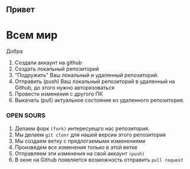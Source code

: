 ## Привет

# Всем мир

Добра
1. Создали аккаунт на github
2. Создать локальный репозиторий
3. "Подружить" Ваш локальный и удаленный репозиторий. 
4. Отправить (push) Ваш локальный репозиторий в удаленный на Github, до этого нужно авторизоваться 
5. Провести изменения с другого ПК
6. Выкачать (pull) актуальное состояние из удаленного репозитория.  

### **OPEN SOURS**

1. Делаем форк `(fork)` интересуещго нас репозитория.
2. Мы делаем `git clonr` для нашей версии этого репозитория
3. Мы создаем ветку с предлогаемыми изменениями
4. Произведем все изменения только в этой ветке
5. Отправляем эти изменения на свой аккаунт `(push)`
6. В окне на Github появляется возможность отправить `pull request`